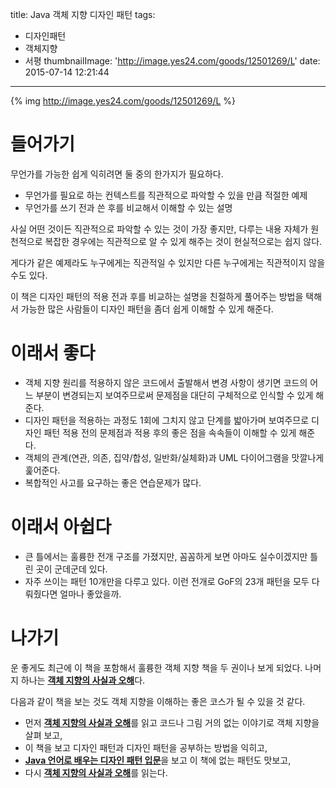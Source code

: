 title: Java 객체 지향 디자인 패턴
tags:
  - 디자인패턴
  - 객체지향
  - 서평
thumbnailImage: 'http://image.yes24.com/goods/12501269/L'
date: 2015-07-14 12:21:44
---

{% img http://image.yes24.com/goods/12501269/L %}

# 들어가기

무언가를 가능한 쉽게 익히려면 둘 중의 한가지가 필요하다.

- 무언가를 필요로 하는 컨텍스트를 직관적으로 파악할 수 있을 만큼 적절한 예제
- 무언가를 쓰기 전과 쓴 후를 비교해서 이해할 수 있는 설명

사실 어떤 것이든 직관적으로 파악할 수 있는 것이 가장 좋지만, 다루는 내용 자체가 원천적으로 복잡한 경우에는 직관적으로 알 수 있게 해주는 것이 현실적으로는 쉽지 않다.

게다가 같은 예제라도 누구에게는 직관적일 수 있지만 다른 누구에게는 직관적이지 않을 수도 있다.

이 책은 디자인 패턴의 적용 전과 후를 비교하는 설명을 친절하게 풀어주는 방법을 택해서 가능한 많은 사람들이 디자인 패턴을 좀더 쉽게 이해할 수 있게 해준다.

# 이래서 좋다

- 객체 지향 원리를 적용하지 않은 코드에서 출발해서 변경 사항이 생기면 코드의 어느 부분이 변경되는지 보여주므로써 문제점을 대단히 구체적으로 인식할 수 있게 해준다.
- 디자인 패턴을 적용하는 과정도 1회에 그치지 않고 단계를 밟아가며 보여주므로 디자인 패턴 적용 전의 문제점과 적용 후의 좋은 점을 속속들이 이해할 수 있게 해준다.
- 객체의 관계(연관, 의존, 집약/합성, 일반화/실체화)과 UML 다이어그램을 맛깔나게 훑어준다.
- 복합적인 사고를 요구하는 좋은 연습문제가 많다.

# 이래서 아쉽다

- 큰 틀에서는 훌륭한 전개 구조를 가졌지만, 꼼꼼하게 보면 아마도 실수이겠지만 틀린 곳이 군데군데 있다.
- 자주 쓰이는 패턴 10개만을 다루고 있다. 이런 전개로 GoF의 23개 패턴을 모두 다뤄줬다면 얼마나 좋았을까.

# 나가기

운 좋게도 최근에 이 책을 포함해서 훌륭한 객체 지향 책을 두 권이나 보게 되었다. 나머지 하나는 [**객체 지향의 사실과 오해**](http://www.yes24.com/24/goods/18249021)다.

다음과 같이 책을 보는 것도 객체 지향을 이해하는 좋은 코스가 될 수 있을 것 같다.

- 먼저 [**객체 지향의 사실과 오해**](http://www.yes24.com/24/goods/18249021)를 읽고 코드나 그림 거의 없는 이야기로 객체 지향을 살펴 보고,
- 이 책을 보고 디자인 패턴과 디자인 패턴을 공부하는 방법을 익히고,
- [**Java 언어로 배우는 디자인 패턴 입문**](http://www.yes24.com/24/Goods/2918928)을 보고 이 책에 없는 패턴도 맛보고,
- 다시 [**객체 지향의 사실과 오해**](http://www.yes24.com/24/goods/18249021)를 읽는다.



